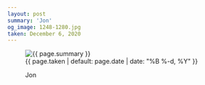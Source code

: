 ```yaml
---
layout: post
summary: 'Jon'
og_image: 1248-1280.jpg
taken: December 6, 2020
---
```


<figure class="post">
 <img alt="{{ page.summary }}" sizes="(min-width: 700px) 50vw, calc(100vw - 2rem)" src="{{ site.assets_url }}/1248-640.jpg" srcset="{{ site.assets_url }}/1248-320.jpg 320w, {{ site.assets_url }}/1248-640.jpg 640w, {{ site.assets_url }}/1248-960.jpg 960w, {{ site.assets_url }}/1248-1280.jpg 1280w"/>
 <figcaption>
  <time>
   {{ page.taken | default: page.date | date: "%B %-d, %Y" }}
  </time>
  <p>
   Jon
  </p>
 </figcaption>
</figure>
